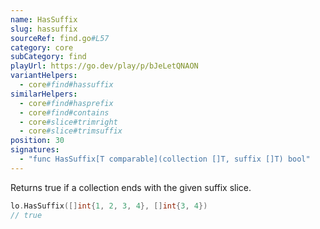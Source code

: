 ```yaml
---
name: HasSuffix
slug: hassuffix
sourceRef: find.go#L57
category: core
subCategory: find
playUrl: https://go.dev/play/p/bJeLetQNAON
variantHelpers:
  - core#find#hassuffix
similarHelpers:
  - core#find#hasprefix
  - core#find#contains
  - core#slice#trimright
  - core#slice#trimsuffix
position: 30
signatures:
  - "func HasSuffix[T comparable](collection []T, suffix []T) bool"
---
```


Returns true if a collection ends with the given suffix slice.

```go
lo.HasSuffix([]int{1, 2, 3, 4}, []int{3, 4})
// true
```


